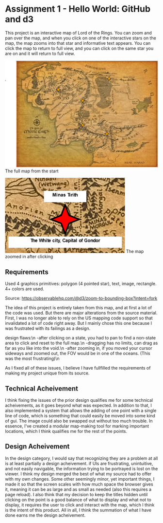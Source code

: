 Assignment 1 - Hello World: GitHub and d3  
===

This project is an interactive map of Lord of the Rings. You can zoom and pan over the map, and when you click on one of the interactive stars on the map, the map zooms into that star and informative text appears. You can click the map to return to full view, and you can click on the same star you are on and it will return to full view.

![The full map from the start](ReadmeScreenshot1.png)
The full map from the start

![The map zoomed in after clicking](ReadmeScreenshot2.png)
The map zoomed in after clicking

Requirements
---

Used 4 graphics primitives: polygon (4 pointed star), text, image, rectangle. 4+ colors are used.

Source: https://observablehq.com/@d3/zoom-to-bounding-box?intent=fork

The idea of this project is entirely taken from this map, and at first a lot of the code was used. But there are major alterations from the source material. First, I was no longer able to rely on the US mapping code support so that invalidated a lot of code right away. But I mainly chose this one because I was frustrated with its failings as a design.

design flaws:\n
-after clicking on a state, you had to pan to find a non-state area to click and reset to the full map.\n
-dragging has no limits, can drag as far as you like into the void.\n
-after zooming in, if you moved your cursor sideways and zoomed out, the FOV would be in one of the oceans. (This was the most frustrating)\n

As I fixed all of these issues, I believe I have fullfilled the requirements of making my project unique from its source.

Technical Acheivement
---

I think fixing the issues of the prior design qualifies me for some technical acheivements, as it goes beyond what was expected. In addition to that, I also implemented a system that allows the adding of one point with a single line of code, which is something that could easily be moved into some kind of gui. The image could also be swapped out without too much trouble. In essence, I've created a modular map-making tool for marking important locations, which I think qualifies me for the rest of the points.



Design Acheivement
---

In the design category, I would say that recognizing they are a problem at all is at least partially a design acheivement. if UIs are frustrating, unintuitive, and not easily navigable, the information trying to be portrayed is lost on the viewer. I think my design merged the best of what my source had to offer with my own changes. Some other seemingly minor, yet important things, I made it so that the screen scales with how much space the browser gives it, meaning it can be as large and as small as needed (also this requires a page reload). I also think that my decision to keep the titles hidden until clicking on the point is a good balance of what to display and what not to display, it requires the user to click and interact with the map, which I think is the intent of this product. All in all, I think the summation of what I have done earns me the design acheivement.